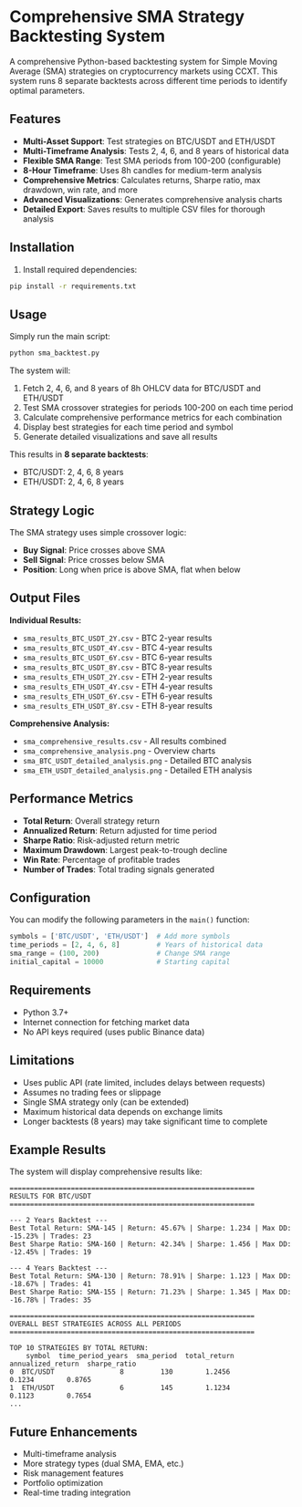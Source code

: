 # Comprehensive SMA Strategy Backtesting System

A comprehensive Python-based backtesting system for Simple Moving Average (SMA) strategies on cryptocurrency markets using CCXT. This system runs 8 separate backtests across different time periods to identify optimal parameters.

## Features

- **Multi-Asset Support**: Test strategies on BTC/USDT and ETH/USDT
- **Multi-Timeframe Analysis**: Tests 2, 4, 6, and 8 years of historical data
- **Flexible SMA Range**: Test SMA periods from 100-200 (configurable)
- **8-Hour Timeframe**: Uses 8h candles for medium-term analysis
- **Comprehensive Metrics**: Calculates returns, Sharpe ratio, max drawdown, win rate, and more
- **Advanced Visualizations**: Generates comprehensive analysis charts
- **Detailed Export**: Saves results to multiple CSV files for thorough analysis

## Installation

1. Install required dependencies:
```bash
pip install -r requirements.txt
```

## Usage

Simply run the main script:
```bash
python sma_backtest.py
```

The system will:
1. Fetch 2, 4, 6, and 8 years of 8h OHLCV data for BTC/USDT and ETH/USDT
2. Test SMA crossover strategies for periods 100-200 on each time period
3. Calculate comprehensive performance metrics for each combination
4. Display best strategies for each time period and symbol
5. Generate detailed visualizations and save all results

This results in **8 separate backtests**:
- BTC/USDT: 2, 4, 6, 8 years
- ETH/USDT: 2, 4, 6, 8 years

## Strategy Logic

The SMA strategy uses simple crossover logic:
- **Buy Signal**: Price crosses above SMA
- **Sell Signal**: Price crosses below SMA
- **Position**: Long when price is above SMA, flat when below

## Output Files

**Individual Results:**
- `sma_results_BTC_USDT_2Y.csv` - BTC 2-year results
- `sma_results_BTC_USDT_4Y.csv` - BTC 4-year results
- `sma_results_BTC_USDT_6Y.csv` - BTC 6-year results
- `sma_results_BTC_USDT_8Y.csv` - BTC 8-year results
- `sma_results_ETH_USDT_2Y.csv` - ETH 2-year results
- `sma_results_ETH_USDT_4Y.csv` - ETH 4-year results
- `sma_results_ETH_USDT_6Y.csv` - ETH 6-year results
- `sma_results_ETH_USDT_8Y.csv` - ETH 8-year results

**Comprehensive Analysis:**
- `sma_comprehensive_results.csv` - All results combined
- `sma_comprehensive_analysis.png` - Overview charts
- `sma_BTC_USDT_detailed_analysis.png` - Detailed BTC analysis
- `sma_ETH_USDT_detailed_analysis.png` - Detailed ETH analysis

## Performance Metrics

- **Total Return**: Overall strategy return
- **Annualized Return**: Return adjusted for time period
- **Sharpe Ratio**: Risk-adjusted return metric
- **Maximum Drawdown**: Largest peak-to-trough decline
- **Win Rate**: Percentage of profitable trades
- **Number of Trades**: Total trading signals generated

## Configuration

You can modify the following parameters in the `main()` function:

```python
symbols = ['BTC/USDT', 'ETH/USDT']  # Add more symbols
time_periods = [2, 4, 6, 8]         # Years of historical data
sma_range = (100, 200)              # Change SMA range  
initial_capital = 10000             # Starting capital
```

## Requirements

- Python 3.7+
- Internet connection for fetching market data
- No API keys required (uses public Binance data)

## Limitations

- Uses public API (rate limited, includes delays between requests)
- Assumes no trading fees or slippage
- Single SMA strategy only (can be extended)
- Maximum historical data depends on exchange limits
- Longer backtests (8 years) may take significant time to complete

## Example Results

The system will display comprehensive results like:

```
============================================================
RESULTS FOR BTC/USDT
============================================================

--- 2 Years Backtest ---
Best Total Return: SMA-145 | Return: 45.67% | Sharpe: 1.234 | Max DD: -15.23% | Trades: 23
Best Sharpe Ratio: SMA-160 | Return: 42.34% | Sharpe: 1.456 | Max DD: -12.45% | Trades: 19

--- 4 Years Backtest ---
Best Total Return: SMA-130 | Return: 78.91% | Sharpe: 1.123 | Max DD: -18.67% | Trades: 41
Best Sharpe Ratio: SMA-155 | Return: 71.23% | Sharpe: 1.345 | Max DD: -16.78% | Trades: 35

============================================================
OVERALL BEST STRATEGIES ACROSS ALL PERIODS
============================================================

TOP 10 STRATEGIES BY TOTAL RETURN:
    symbol  time_period_years  sma_period  total_return  annualized_return  sharpe_ratio
0  BTC/USDT                8         130        1.2456             0.1234        0.8765
1  ETH/USDT                6         145        1.1234             0.1123        0.7654
...
```

## Future Enhancements

- Multi-timeframe analysis
- More strategy types (dual SMA, EMA, etc.)
- Risk management features
- Portfolio optimization
- Real-time trading integration 
